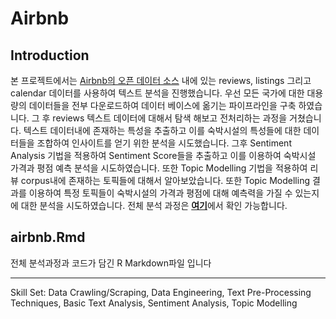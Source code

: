 # Airbnb

## Introduction

본 프로젝트에서는 [Airbnb의 오픈 데이터 소스](http://insideairbnb.com/get-the-data.html) 내에 있는 reviews, listings 그리고 calendar 데이터를 사용하여 텍스트 분석을 진행했습니다. 우선 모든 국가에 대한 대용량의 데이터들을 전부 다운로드하여 데이터 베이스에 옮기는 파이프라인을 구축 하였습니다. 그 후 reviews 텍스트 데이터에 대해서 탐색 해보고 전처리하는 과정을 거쳤습니다. 텍스트 데이터내에 존재하는 특성을 추출하고 이를 숙박시설의 특성들에 대한 데이터들을 조합하여 인사이트를 얻기 위한 분석을 시도했습니다. 그후 Sentiment Analysis 기법을 적용하여 Sentiment Score들을 추출하고 이를 이용하여 숙박시설 가격과 평점 예측 분석을 시도하였습니다. 또한 Topic Modelling 기법을 적용하여 리뷰 corpus내에 존재하는 토픽들에 대해서 알아보았습니다. 또한 Topic Modelling 결과를 이용하여 특정 토픽들이 숙박시설의 가격과 평점에 대해 예측력을 가질 수 있는지에 대한 분석을 시도하였습니다. 전체 분석 과정은 [**여기**](https://sakjung.github.io/airbnb)에서 확인 가능합니다.

## airbnb.Rmd

전체 분석과정과 코드가 담긴 R Markdown파일 입니다 

--------

Skill Set: Data Crawling/Scraping, Data Engineering, Text Pre-Processing Techniques, Basic Text Analysis, Sentiment Analysis, Topic Modelling
